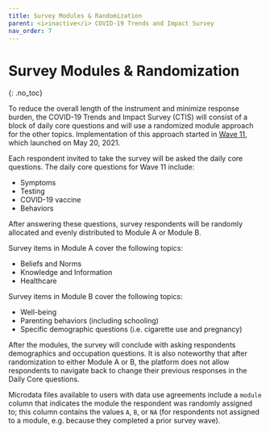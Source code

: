 ```yaml
---
title: Survey Modules & Randomization
parent: <i>inactive</i> COVID-19 Trends and Impact Survey
nav_order: 7
---
```


# Survey Modules & Randomization
{: .no_toc}

To reduce the overall length of the instrument and minimize response burden,
the COVID-19 Trends and Impact Survey (CTIS) will consist of a block of daily
core questions and will use a randomized module approach for the other topics.
Implementation of this approach started in [Wave 11](coding.md#wave-11), which
launched on May 20, 2021.

Each respondent invited to take the survey will be asked the daily core
questions. The daily core questions for Wave 11 include:

* Symptoms
* Testing
* COVID-19 vaccine
* Behaviors

After answering these questions, survey respondents will be randomly allocated
and evenly distributed to Module A or Module B.

Survey items in Module A cover the following topics:

* Beliefs and Norms
* Knowledge and Information
* Healthcare

Survey items in Module B cover the following topics:

* Well-being
* Parenting behaviors (including schooling)
* Specific demographic questions (i.e. cigarette use and pregnancy)

After the modules, the survey will conclude with asking respondents demographics
and occupation questions. It is also noteworthy that after randomization to
either Module A or B, the platform does not allow respondents to navigate back
to change their previous responses in the Daily Core questions.

Microdata files available to users with data use agreements include a `module`
column that indicates the module the respondent was randomly assigned to; this
column contains the values `A`, `B`, or `NA` (for respondents not assigned to a
module, e.g. because they completed a prior survey wave).
